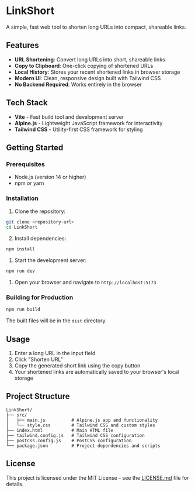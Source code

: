 # LinkShort

A simple, fast web tool to shorten long URLs into compact, shareable links.

## Features

- **URL Shortening**: Convert long URLs into short, shareable links
- **Copy to Clipboard**: One-click copying of shortened URLs
- **Local History**: Stores your recent shortened links in browser storage
- **Modern UI**: Clean, responsive design built with Tailwind CSS
- **No Backend Required**: Works entirely in the browser

## Tech Stack

- **Vite** - Fast build tool and development server
- **Alpine.js** - Lightweight JavaScript framework for interactivity
- **Tailwind CSS** - Utility-first CSS framework for styling

## Getting Started

### Prerequisites

- Node.js (version 14 or higher)
- npm or yarn

### Installation

1. Clone the repository:

```bash
git clone <repository-url>
cd LinkShort
```

2. Install dependencies:

```bash
npm install
```

1. Start the development server:

```bash
npm run dev
```

1. Open your browser and navigate to `http://localhost:5173`

### Building for Production

```bash
npm run build
```

The built files will be in the `dist` directory.

## Usage

1. Enter a long URL in the input field
2. Click "Shorten URL"
3. Copy the generated short link using the copy button
4. Your shortened links are automatically saved to your browser's local storage

## Project Structure

```text
LinkShort/
├── src/
│   ├── main.js          # Alpine.js app and functionality
│   └── style.css        # Tailwind CSS and custom styles
├── index.html           # Main HTML file
├── tailwind.config.js   # Tailwind CSS configuration
├── postcss.config.js    # PostCSS configuration
└── package.json         # Project dependencies and scripts
```

## License

This project is licensed under the MIT License - see the [LICENSE.md](LICENSE.md) file for details.
